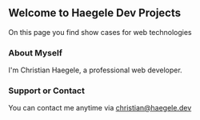 ## Welcome to Haegele Dev Projects

On this page you find show cases for web technologies

### About Myself

I'm Christian Haegele, a professional web developer.

### Support or Contact

You can contact me anytime via christian@haegele.dev
